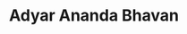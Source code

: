 ---
title: "Adyar Ananda Bhavan"
url: /chennai/adyar-ananda-bhavan-cement-road/
shop: confectionery
---